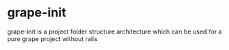 # grape-init
grape-init is a project folder structure architecture which can be used for a pure grape project without rails
